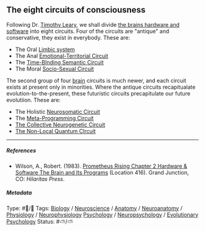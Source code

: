 ## The eight circuits of consciousness

Following Dr. [Timothy Leary](), we shall divide [the brains hardware and software](The%20brains%20hardware%20and%20software.md) into eight circuits. Four of the circuits are  "antique" and conservative, they exist in everybody. These are: 

* The Oral [Limbic system](Limbic%20system.md)
* The Anal [Emotional-Territorial Circuit](Emotional-Territorial%20Circuit.md)
* The [Time-BInding Semantic Circuit](Time-Binding%20Semantic%20Circuit.md)
* The Moral [Socio-Sexual Circuit](Socio-Sexual%20Circuit.md)

The second group of four [brain](Brain.md) circuits is much newer, and each circuit exists at present only in minorities. Where the antique circuits recapitualate evolution-to-the-present, these futuristic circuits precapitulate our future evolutiion. These are: 

* The Holistic [Neurosomatic Circuit](Neurosomatic%20Circuit.md)
* The [Meta-Programming Circuit](Meta-Programming%20Circuit.md)
* [The Collective Neurogenetic Circuit]()
* [The Non-Local Quantum CIrcuit]()

---

##### References

* Wilson, A., Robert. (1983). [Prometheus Rising Chapter 2 Hardware & Software The Brain and Its Programs](Prometheus%20Rising%20Chapter%202%20Hardware%20&%20Software%20The%20Brain%20and%20Its%20Programs.md) (Location 416). Grand Junction, CO: *Hilaritas Press*.

##### Metadata

Type: #🔵/🔵 
Tags: [Biology]() / [Neuroscience](Neuroscience.md) / [Anatomy]() / [Neuroanatomy](Neuroanatomy.md) / [Physiology]() / [Neurophysiology]() [Psychology](Psychology.md) / [Neuropsychology](Neuropsychology.md) / [Evolutionary Psychology]()
Status: #⛅️/⛅️
